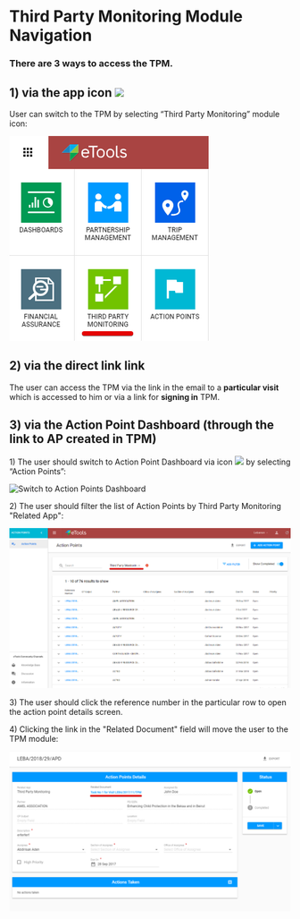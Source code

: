 # Third Party Monitoring Module Navigation

### There are 3 ways to access the TPM.

## **1\)** via the app icon ![](https://firebasestorage.googleapis.com/v0/b/gitbook-28427.appspot.com/o/assets%2F-LJT531BxmrgZ_gS1UJP%2F-LJYBYkRsoCsOjAkX1Zh%2F-LJYDRFEPbZSWKnklnjK%2F4.png?alt=media&token=d947bbe3-6eb2-42c1-9d4f-23da783e477b)

 User can switch to the TPM by selecting “Third Party Monitoring” module icon:

![Switch to TPM](../.gitbook/assets/1%20%282%29.png)

## 2\) via the direct link link 

The user can access the TPM via the link in the email to a **particular visit** which is accessed to him or via a link for **signing in** TPM.

## 3\) **via the Action Point Dashboard** \(through the link to AP created in TPM\)

1\) The user should switch to Action Point Dashboard via icon ![](https://firebasestorage.googleapis.com/v0/b/gitbook-28427.appspot.com/o/assets%2F-LJT531BxmrgZ_gS1UJP%2F-LLdSZCmP9Xt61EOGZKG%2F-LLdSHF8vcYThhIVz5AI%2F4.png?alt=media&token=a67ecd4e-9ae4-4914-9795-2a0c01ab5438) by selecting “Action Points”:

![Switch to Action Points Dashboard](https://blobscdn.gitbook.com/v0/b/gitbook-28427.appspot.com/o/assets%2F-LJxF2RKg63Q700gpAQ8%2F-LLdSoAeuy2MLuacZxuH%2F-LLdTetFSquniONk-aiA%2F2.png?alt=media&token=51a55a59-de30-488b-bffb-8cb1998c157a)

2\) The user should filter the list of Action Points by Third Party Monitoring "Related App":

![List of Action Points filtered by Third Party Monitoring related app](../.gitbook/assets/3.png)

3\) The user should click the reference number in the particular row to open the action point details screen.

4\) Clicking the link in the "Related Document" field will move the user to the TPM module:

![Link to the Related Document in TPM](../.gitbook/assets/4.png)



